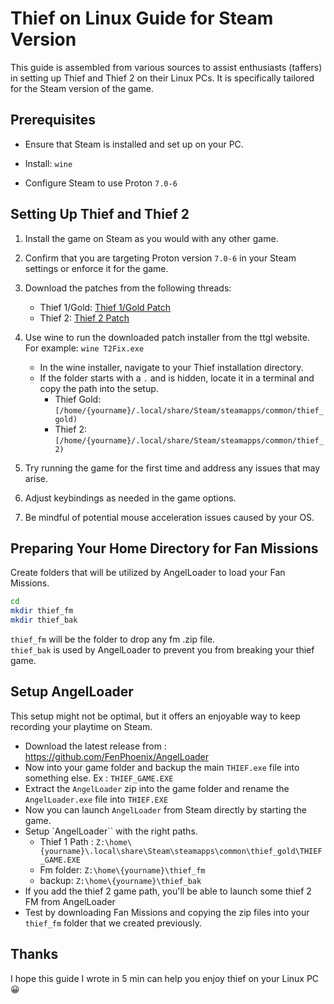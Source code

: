 # Thief on Linux Guide for Steam Version

This guide is assembled from various sources to assist enthusiasts (taffers) in setting up Thief and Thief 2 on their Linux PCs. It is specifically tailored for the Steam version of the game.

## Prerequisites

- Ensure that Steam is installed and set up on your PC.

- Install: `wine`

- Configure Steam to use Proton `7.0-6`

## Setting Up Thief and Thief 2

1. Install the game on Steam as you would with any other game.
2. Confirm that you are targeting Proton version `7.0-6` in your Steam settings or enforce it for the game.
3. Download the patches from the following threads:
   - Thief 1/Gold: [Thief 1/Gold Patch](https://www.ttlg.com/forums/showthread.php?t=134733)
   - Thief 2: [Thief 2 Patch](https://www.ttlg.com/forums/showthread.php?t=149669)

4. Use wine to run the downloaded patch installer from the ttgl website. For example: `wine T2Fix.exe`
   - In the wine installer, navigate to your Thief installation directory.
   - If the folder starts with a `.` and is hidden, locate it in a terminal and copy the path into the setup.
     - Thief Gold: `[/home/{yourname}/.local/share/Steam/steamapps/common/thief_gold)`
     - Thief 2: `[/home/{yourname}/.local/share/Steam/steamapps/common/thief_2)`

5. Try running the game for the first time and address any issues that may arise.
6. Adjust keybindings as needed in the game options.
7. Be mindful of potential mouse acceleration issues caused by your OS.

## Preparing Your Home Directory for Fan Missions

Create folders that will be utilized by AngelLoader to load your Fan Missions.

```bash
cd
mkdir thief_fm
mkdir thief_bak

```

`thief_fm` will be the folder to drop any fm .zip file.\
`thief_bak` is used by AngelLoader to prevent you from breaking your thief game.

## Setup AngelLoader

This setup might not be optimal, but it offers an enjoyable way to keep recording your playtime on Steam.

- Download the latest release from : <https://github.com/FenPhoenix/AngelLoader>
- Now into your game folder and backup the main `THIEF.exe` file into something else. Ex : `THIEF_GAME.EXE`
- Extract the `AngelLoader` zip into the game folder and rename the `AngelLoader.exe` file into `THIEF.EXE`
- Now you can launch `AngelLoader` from Steam directly by starting the game.
- Setup `AngelLoader`` with the right paths.
  - Thief 1 Path : `Z:\home\{yourname}\.local\share\Steam\steamapps\common\thief_gold\THIEF_GAME.EXE`
  - Fm folder: `Z:\home\{yourname}\thief_fm`
  - backup: `Z:\home\{yourname}\thief_bak`
- If you add the thief 2 game path, you'll be able to launch some thief 2 FM from AngelLoader
- Test by downloading Fan Missions and copying the zip files into your `thief_fm` folder that we created previously.

## Thanks

I hope this guide I wrote in 5 min can help you enjoy thief on your Linux PC 😀
